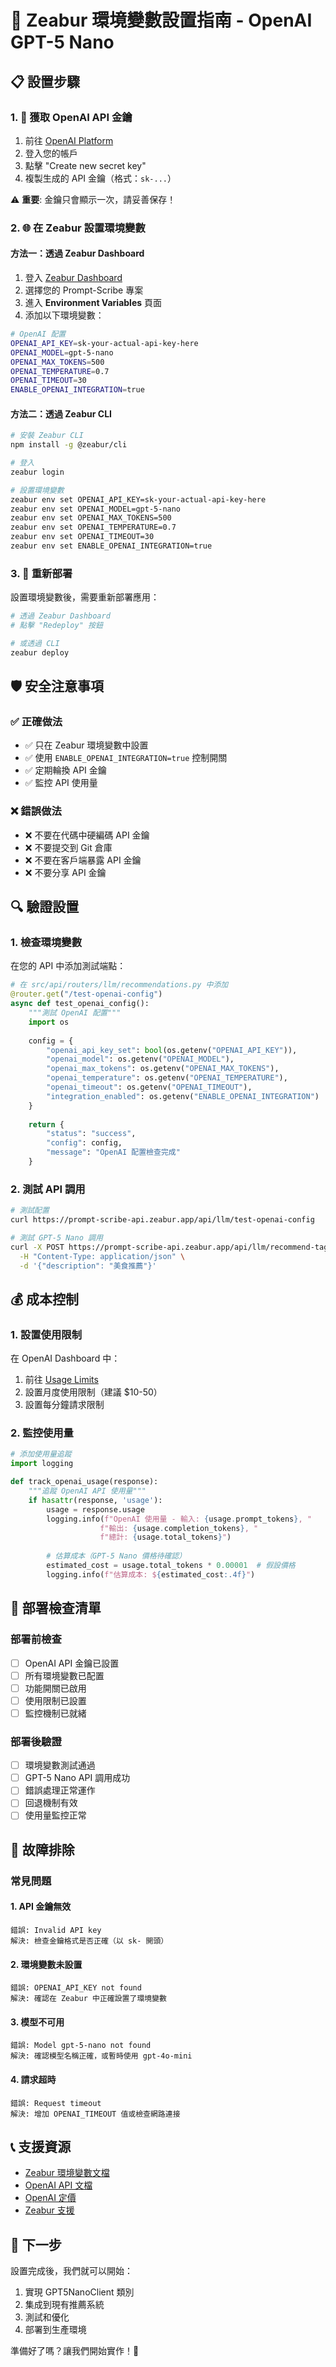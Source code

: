 # 🔑 Zeabur 環境變數設置指南 - OpenAI GPT-5 Nano

## 📋 設置步驟

### 1. 🔑 獲取 OpenAI API 金鑰

1. 前往 [OpenAI Platform](https://platform.openai.com/api-keys)
2. 登入您的帳戶
3. 點擊 "Create new secret key"
4. 複製生成的 API 金鑰（格式：`sk-...`）

⚠️ **重要**: 金鑰只會顯示一次，請妥善保存！

### 2. 🌐 在 Zeabur 設置環境變數

#### 方法一：透過 Zeabur Dashboard
1. 登入 [Zeabur Dashboard](https://dash.zeabur.com)
2. 選擇您的 Prompt-Scribe 專案
3. 進入 **Environment Variables** 頁面
4. 添加以下環境變數：

```bash
# OpenAI 配置
OPENAI_API_KEY=sk-your-actual-api-key-here
OPENAI_MODEL=gpt-5-nano
OPENAI_MAX_TOKENS=500
OPENAI_TEMPERATURE=0.7
OPENAI_TIMEOUT=30
ENABLE_OPENAI_INTEGRATION=true
```

#### 方法二：透過 Zeabur CLI
```bash
# 安裝 Zeabur CLI
npm install -g @zeabur/cli

# 登入
zeabur login

# 設置環境變數
zeabur env set OPENAI_API_KEY=sk-your-actual-api-key-here
zeabur env set OPENAI_MODEL=gpt-5-nano
zeabur env set OPENAI_MAX_TOKENS=500
zeabur env set OPENAI_TEMPERATURE=0.7
zeabur env set OPENAI_TIMEOUT=30
zeabur env set ENABLE_OPENAI_INTEGRATION=true
```

### 3. 🔄 重新部署

設置環境變數後，需要重新部署應用：

```bash
# 透過 Zeabur Dashboard
# 點擊 "Redeploy" 按鈕

# 或透過 CLI
zeabur deploy
```

## 🛡️ 安全注意事項

### ✅ 正確做法
- ✅ 只在 Zeabur 環境變數中設置
- ✅ 使用 `ENABLE_OPENAI_INTEGRATION=true` 控制開關
- ✅ 定期輪換 API 金鑰
- ✅ 監控 API 使用量

### ❌ 錯誤做法
- ❌ 不要在代碼中硬編碼 API 金鑰
- ❌ 不要提交到 Git 倉庫
- ❌ 不要在客戶端暴露 API 金鑰
- ❌ 不要分享 API 金鑰

## 🔍 驗證設置

### 1. 檢查環境變數
在您的 API 中添加測試端點：

```python
# 在 src/api/routers/llm/recommendations.py 中添加
@router.get("/test-openai-config")
async def test_openai_config():
    """測試 OpenAI 配置"""
    import os
    
    config = {
        "openai_api_key_set": bool(os.getenv("OPENAI_API_KEY")),
        "openai_model": os.getenv("OPENAI_MODEL"),
        "openai_max_tokens": os.getenv("OPENAI_MAX_TOKENS"),
        "openai_temperature": os.getenv("OPENAI_TEMPERATURE"),
        "openai_timeout": os.getenv("OPENAI_TIMEOUT"),
        "integration_enabled": os.getenv("ENABLE_OPENAI_INTEGRATION")
    }
    
    return {
        "status": "success",
        "config": config,
        "message": "OpenAI 配置檢查完成"
    }
```

### 2. 測試 API 調用
```bash
# 測試配置
curl https://prompt-scribe-api.zeabur.app/api/llm/test-openai-config

# 測試 GPT-5 Nano 調用
curl -X POST https://prompt-scribe-api.zeabur.app/api/llm/recommend-tags \
  -H "Content-Type: application/json" \
  -d '{"description": "美食推薦"}'
```

## 💰 成本控制

### 1. 設置使用限制
在 OpenAI Dashboard 中：
1. 前往 [Usage Limits](https://platform.openai.com/account/billing/limits)
2. 設置月度使用限制（建議 $10-50）
3. 設置每分鐘請求限制

### 2. 監控使用量
```python
# 添加使用量追蹤
import logging

def track_openai_usage(response):
    """追蹤 OpenAI API 使用量"""
    if hasattr(response, 'usage'):
        usage = response.usage
        logging.info(f"OpenAI 使用量 - 輸入: {usage.prompt_tokens}, "
                    f"輸出: {usage.completion_tokens}, "
                    f"總計: {usage.total_tokens}")
        
        # 估算成本（GPT-5 Nano 價格待確認）
        estimated_cost = usage.total_tokens * 0.00001  # 假設價格
        logging.info(f"估算成本: ${estimated_cost:.4f}")
```

## 🚀 部署檢查清單

### 部署前檢查
- [ ] OpenAI API 金鑰已設置
- [ ] 所有環境變數已配置
- [ ] 功能開關已啟用
- [ ] 使用限制已設置
- [ ] 監控機制已就緒

### 部署後驗證
- [ ] 環境變數測試通過
- [ ] GPT-5 Nano API 調用成功
- [ ] 錯誤處理正常運作
- [ ] 回退機制有效
- [ ] 使用量監控正常

## 🔧 故障排除

### 常見問題

#### 1. API 金鑰無效
```
錯誤: Invalid API key
解決: 檢查金鑰格式是否正確（以 sk- 開頭）
```

#### 2. 環境變數未設置
```
錯誤: OPENAI_API_KEY not found
解決: 確認在 Zeabur 中正確設置了環境變數
```

#### 3. 模型不可用
```
錯誤: Model gpt-5-nano not found
解決: 確認模型名稱正確，或暫時使用 gpt-4o-mini
```

#### 4. 請求超時
```
錯誤: Request timeout
解決: 增加 OPENAI_TIMEOUT 值或檢查網路連接
```

## 📞 支援資源

- [Zeabur 環境變數文檔](https://docs.zeabur.com/environment-variables)
- [OpenAI API 文檔](https://platform.openai.com/docs)
- [OpenAI 定價](https://openai.com/pricing)
- [Zeabur 支援](https://docs.zeabur.com/support)

## 🎯 下一步

設置完成後，我們就可以開始：
1. 實現 GPT5NanoClient 類別
2. 集成到現有推薦系統
3. 測試和優化
4. 部署到生產環境

準備好了嗎？讓我們開始實作！🚀
